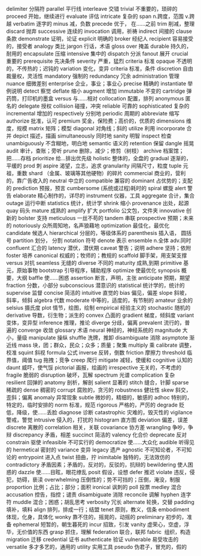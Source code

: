 delimiter  分隔符
parallel  平行线
interleave 交错
trivial 不重要的，琐碎的
proceed 开始，继续进行
evaluate 评估
intricate 复杂的
span n.跨度，范围 v.跨越 
verbatim 逐字的
minus 减，负数
precede 优于， 在……之前
trim 削减，整理
discard 抛弃
successive 连续的
invocation 调用，祈祷
indirect  间接的
clause 条款
demonstrate 证明，论证
explicit 明确的
broker 经纪人
recipient 容易接受的，接受者
analogy 类比
jargon 行话，术语
gloss over 掩盖
durable 持久的，耐用的
encapsulate 压缩
intensive 集中的
dispatch 分派
fanout 展开
crucial 重要的
prerequisite 先决条件
severity 严重，猛烈
criteria 标准
opaque 不透明的，不传热的；迟钝的
variation 变化，变异
criteria  标准，条件
discretion 自由裁量权，灵活性
mandatory 强制的
redundancy   冗余
administration 管理
nuance 细微差别
enterprise 企业，事业；事业心
precise 精确的
instantiate 举例说明
detect 察觉
deflate 缩小
augment 增加
immutable 不变的
cartridge 弹药筒，打印机的墨盒
versus 与……相对
collocation 配置，排列
anonymous 匿名的
delegate 授权
collision 碰撞，冲突
reliable 可靠的
sophisticated 复杂的
incremental  增加的
respectively 分别地
periodic 周期的
abbreviate 缩写
authorize 批准，认可
premium 奖金，保险费；高价的，优质的
dimensions 维度，规模
matrix 矩阵；模型
diagonal 对角线；斜的
utilize 利用
incorporate 合并
depict 描述，描画
simultaneously 同时地
sanity  明智
inspect 检查
unambiguously 不含糊地，明白地
semantic 语义的
retention 保留
dangle 摇晃
audit 审计，查账；旁听
prune 删除，减少；修剪（树枝）
archive 档案馆；把……存档
prioritize 给…排出优先级
holistic 整体的，全盘的
gradual 逐渐的，平缓的
prod 刺
aspire 渴望，立志，追求
granularity 间隔尺寸，粒度
tuple 元祖，重数
shard （金属、玻璃等其他硬物）的碎片
commercial 商业的，营利的，靠广告收入的
neutral 中立的
compatible 兼容的
dominant 占优势的；支配的
prediction 预报，预言
cumbersome (系统或过程)耗时的
spiral 螺旋
alert 警告
elaborate 精心制作的，详尽的
instrument 仪器，工具
aggregate 合计，集合
outage 运行中断
statistics 统计，统计学
shrink 缩小
provenance 出处，起源
quay 码头
mature 成熟的
amplify 扩大
portfolio 公文包，文件夹
innovative 创新的
bolster 支持
meticulous 一丝不苟的
tandem 串联
prospective 预期；未来的
notoriously 众所周知地，名声狼藉地
optimization 最佳化，最优化
candidate 候选人
hierarchical 分层的，等级体系的
parenthesis 插入语， 圆括号
partition 划分， 分割
notation 符号
denote 表示
ensemble n.全体 adv.同时
confluent 汇合的
latency 潜伏，潜伏期
caveat 警告；说明
adhere 坚持；依附
foster 培养
canonical 权威的；牧师的；教规的
scaffold 脚手架，用支架支撑
versus 对抗
seamless 无缝的
diverse  不同的
maturity 成熟,到期
primitive 基元，原始事物
bootstrap 引导程序，辅助程序
optimize 使最优化
synopsis 概要，大纲
baffle 使……困惑
assertion 断言，声明，主张
anticipate 预期，期望
fraction 分数，小部分
subconscious 潜意识的
statistical 统计学的，统计的
supervise 监督
concise  简洁的
intuitive 直觉的
bias 偏见，偏差
slope 斜坡，斜率，倾斜
algebra 代数
moderate 中等的，适度的，有节制的
amateur 业余的
selsius 摄氏度
plot 情节，绘图，绘制
empirical 经验主义的
stochastic 随机的
derivative 导数，衍生物；派生的
convex 凸面的
gradient 梯度，倾斜度
variant 变体，变异型
inference 推理，推论
diverge 分歧，偏离
prevalent 流行的，普遍的
converge 收敛
glossary 术语
neural 神经的，神经系统的
magnitude 大小，量级
manipulate 操纵
shuffle 洗牌，推卸
disambiguate 消除
asymptote 渐近线
mass 块，团；群众，民众；众多；质量；聚集
multiply 乘
calibrate 调整，校准
squint 斜视
formula 公式
inverse 反转，倒数
friction 摩擦力
threshold 临界值，阈值
tug 拖拽；竞争
creep 爬行
mitigate 减轻，使缓和
cognitive 认知的
daunt 威吓，使气馁
pictorial 画报，绘画的
irrespective 无关的，不考虑的
fragile 脆弱的
disruption 破坏，瓦解
spectrum 光谱
complication 复杂
resilient 回弹的
anatomy 剖析，解剖
salient 显著的
stitch 缝合，针脚
sparse 稀疏的
dense 稠密的
corrupt 腐败的，贪污的
robustness 健壮性
skew 斜交，歪斜；偏离
anomaly 异常现象
subtle 微妙的，精细的，敏感的
adhoc 特别的，特定的，临时安排的
norm 标准，规范
rigorous 严格的，严厉的
degrade 贬低，降级，使……丢脸
diagnose 诊断
catastrophic 灾难的，毁灭性的
vigilance 警戒，警觉
intrusive 侵入的，打扰的
histogram 直方图
deviation 偏差，误差
discrete 离散的
correlation 相关，关联
covariance 协方差
wrangling 争吵，争辩
discrepancy 矛盾，相差
succinct 简洁的
valency 化合价
deprecate 反对
constrain 驱使
infeasible 不可实行的
democratize 使……大众化
audible 听得见的
hermetical 密封的
variance 变异
legacy 遗产
agnostic 不可知论者，不可知论的
entrypoint 进入点
twist 扭曲，拧
inimitable 独特的，无法效仿的
contradictory 矛盾因素；矛盾的，反对的，反驳的，抗辩的
bewildering 使人困惑的
dazzle 使……目眩，眼花缭乱
posit 假设，设想
defer 推迟
violate 违反，侵犯，妨碍，亵渎
overwhelming 压倒性的；势不可挡的；压倒，淹没，制服
proportion 比例；占比；部分；面积
ironical 讽刺的
poll 投票
medley 混合
accusation 控告，指控；谴责
disambiguate 消除
reconcile 调解
hyphen 连字符
muddle 混合；困惑；胡乱思考
verbosity   冗长
alternate 轮换，交替
padding 填补，填料
align 排列，排成一行；结盟
tenet 原则，教义，信条
embodiment 体现，化身，具体化
wonky 靠不住的，摇晃的，动摇的
preliminary 初步的，准备
ephemeral 短暂的，朝生暮死的
incur 招致，引发
vanity 虚荣心，空虚，浮华，无价值的东西
grasp 抓住，理解
federation 联合，联邦
fabric  组织，构造
migration 迁移
credential 证书
authenticate 验证
vulnerable 易受攻击的
versatile 多才多艺的，通用的
utility 实用工具
pseudo 伪君子，冒充的，假的